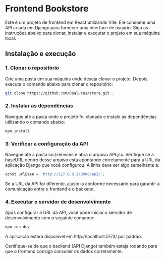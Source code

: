 
# Frontend Bookstore

Este é um projeto de frontend em React utilizando Vite. Ele consome uma API criada em Django para fornecer uma interface de usuário. Siga as instruções abaixo para clonar, instalar e executar o projeto em sua máquina local.

## Instalação e execução

### 1. Clonar o repositório

Crie uma pasta em sua máquina onde deseja clonar o projeto. Depois, execute o comando abaixo para clonar o repositório:

```bash
git clone https://github.com/Opalucas/store.git .
```

### 2. Instalar as dependências

Navegue até a pasta onde o projeto foi clonado e instale as dependências utilizando o comando abaixo:


```bash
npm install
```

### 3. Verificar a configuração da API

Navegue até a pasta src/services e abra o arquivo API.jsx. Verifique se a baseURL dentro desse arquivo está apontando corretamente para a URL da aplicação Django que você configurou. A linha deve ser algo semelhante a:

```bash
const urlBase = 'http://127.0.0.1:8000/api/';
```
Se a URL da API for diferente, ajuste-a conforme necessário para garantir a comunicação entre o frontend e o backend.

### 4. Executar o servidor de desenvolvimento
Após configurar a URL da API, você pode iniciar o servidor de desenvolvimento com o seguinte comando:

```bash
npm run dev
```

A aplicação estará disponível em http://localhost:5173/ por padrão.

Certifique-se de que o backend (API Django) também esteja rodando para que o frontend consiga consumir os dados corretamente.
